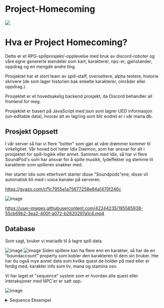 # Project-Homecoming

![](https://cdn.discordapp.com/attachments/821492326626099253/1030073972202668042/project-1.gif)

Hva er Project Homecoming?
=============

Dette er et RPG-spillprosjekt/-opplevelse med bruk av discord-roboter og våre egne genererte eiendeler som kart, karakterer, npc-er, gjenstander, oppdrag og en mengde andre ting.

Prosjektet har et stort team av spill-staff, oversettere, alpha testere, historie skrivere (de som lager historien bak enkelte karakterer, områder eller oppdrag.).

Prosjektet er et hovedsakelig backend prosjekt, da Discord behandler all frontend for meg.

Prosjektet er basert på JavaScript med json som lagrer UED informasjon (un-editable data), hvorav alt av lagring som blir endret er i vår maria db.

Prosjekt Oppsett
-------------

I vår server så har vi flere "botter" som gjør at våre drømmer kommer til virkelighet.
Vår hoved bot heter Idix Daemon, som har ansvar for alt i prosjektet for spill-logikk eller annet. Sammen med Idix, så har vi flere SoundPod's som har ansvar for å spille musikk, lydeffekter og stemme til karakterer som spilleren snakker med.

Her starter Idix som etterhvert starter disse "Soundpods"ene, disse vil automatisk bli med i voice kanaler på serveren.

https://gyazo.com/cf1c7955e1a75677258e84a1470f246c

![image](https://user-images.githubusercontent.com/42244235/195585550-a5ee1d80-d1cf-4f46-ab71-b4069e56293b.png)

https://user-images.githubusercontent.com/42244235/195585938-55cb69b2-3ea2-400f-a072-b2620297a1c4.mp4

Database
-------------

Som sagt, bruker vi mariadb til å lagre spill data.

![image](https://user-images.githubusercontent.com/42244235/195586468-d070164c-ac16-4fcd-bf2a-c1baac7ad625.png)
![image](https://user-images.githubusercontent.com/42244235/195586528-e9715c57-4618-4291-a104-8182c5deb175.png)
Siden spillere kan ha flere enn en karakter, så har de en "boundaccount" property som kobler den karakteren til dem sin bruker.
Her har du også mye annet data som hvilke quest de holder på med eller er ferdig med, karakter info som liv, mana og stamina osv.

Vi har laget et "sequence" system som er hvordan alle quest eller interaksjoner med NPC'er er satt opp.

![image](https://user-images.githubusercontent.com/42244235/195586879-e0c42603-3012-496e-8bea-fe33bcae3943.png)

<details>
  <summary>Sequence Eksempel</summary>
  <p>
    ```javascript
    [
   {
      "type":"storytellersend",
      "message":"INTRO_1",
      "autoTranslate":true
   },
   {
      "type":"storytellersend",
      "message":"INTRO_2",
      "autoTranslate":true
   },
   {
      "type":"storytellersend",
      "message":"INTRO_3",
      "autoTranslate":true
   },
   {
      "type":"npcsendmessage",
      "npcid":1,
      "message":"INTRO_4",
      "autoTranslate":true
   },
   {
      "type":"charsendmessage",
      "message":"INTRO_5_%playerclass",
      "autoTranslate":true
   },
   {
      "type":"storytellersend",
      "message":"INTRO_6",
      "autoTranslate":true
   },
   {
      "type":"npcsendmessage",
      "npcid":1,
      "message":"INTRO_7_%playerclass",
      "autoTranslate":true,
      "buttonAction":{
         "action":"travel",
         "labelText":"travelButton",
         "buttonStyle":1,
         "action_valueType":"class",
         "action_value":{
            "Hunter":"shemkahora",
            "Warrior":"nathes",
            "Mage":"drandorranas"
         }
      }
   }
]
    ```
  </p>
</details>
